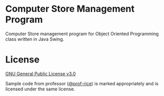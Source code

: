 # Computer Store Management Program

Computer Store management program for Object Oriented Programming class written in Java Swing.

# License 

[GNU General Public License v3.0](https://github.com/ismaeltovar/computer-store-swing/blob/main/LICENSE)

Sample code from professor ([@prof-rice](https://github.com/prof-rice)) is marked appropriately and is licensed under the same license.